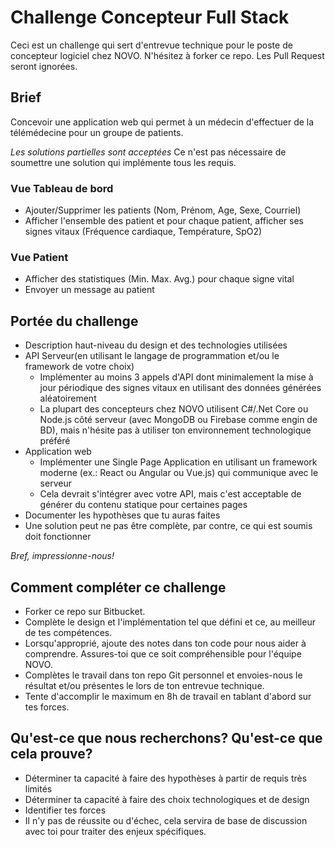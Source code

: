 # Challenge Concepteur Full Stack
Ceci est un challenge qui sert d'entrevue technique pour le poste de concepteur logiciel chez NOVO. N'hésitez à forker ce repo. Les Pull Request seront ignorées.

## Brief
Concevoir une application web qui permet à un médecin d'effectuer de la télémédecine pour un groupe de patients.

*Les solutions partielles sont acceptées* Ce n'est pas nécessaire de soumettre une solution qui implémente tous les requis.

### Vue Tableau de bord
* Ajouter/Supprimer les patients (Nom, Prénom, Age, Sexe, Courriel)
* Afficher l'ensemble des patient et pour chaque patient, afficher ses signes vitaux (Fréquence cardiaque, Température, SpO2)

### Vue Patient 
* Afficher des statistiques (Min. Max. Avg.) pour chaque signe vital
* Envoyer un message au patient

## Portée du challenge
* Description haut-niveau du design et des technologies utilisées
* API Serveur(en utilisant le langage de programmation et/ou le framework de votre choix)
	* Implémenter au moins 3 appels d'API dont minimalement la mise à jour périodique des signes vitaux en utilisant des données générées aléatoirement
	* La plupart des concepteurs chez NOVO utilisent C#/.Net Core ou Node.js côté serveur (avec MongoDB ou Firebase comme engin de BD), mais n'hésite pas à utiliser ton environnement technologique préféré
* Application web
	* Implémenter une Single Page Application en utilisant un framework moderne (ex.: React ou Angular ou Vue.js) qui communique avec le serveur
	* Cela devrait s'intégrer avec votre API, mais c'est acceptable de générer du contenu statique pour certaines pages
* Documenter les hypothèses que tu auras faites
* Une solution peut ne pas être complète, par contre, ce qui est soumis doit fonctionner

*Bref, impressionne-nous!*

## Comment compléter ce challenge
* Forker ce repo sur Bitbucket.
* Complète le design et l'implémentation tel que défini et ce, au meilleur de tes compétences.
* Lorsqu'approprié, ajoute des notes dans ton code pour nous aider à comprendre. Assures-toi que ce soit compréhensible pour l'équipe NOVO.
* Complètes le travail dans ton repo Git personnel et envoies-nous le résultat et/ou présentes le lors de ton entrevue technique.
* Tente d'accomplir le maximum en 8h de travail en tablant d'abord sur tes forces.

## Qu'est-ce que nous recherchons? Qu'est-ce que cela prouve? 
* Déterminer ta capacité à faire des hypothèses à partir de requis très limités
* Déterminer ta capacité à faire des choix technologiques et de design
* Identifier tes forces
* Il n'y pas de réussite ou d'échec, cela servira de base de discussion avec toi pour traiter des enjeux spécifiques.